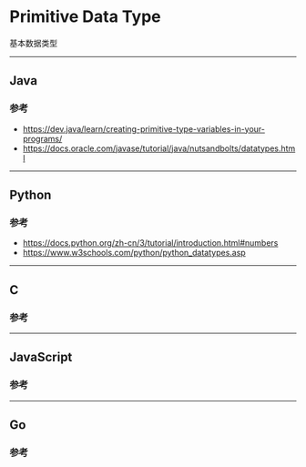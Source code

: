 # Primitive Data Type
基本数据类型

---

## Java

### 参考
* https://dev.java/learn/creating-primitive-type-variables-in-your-programs/
* https://docs.oracle.com/javase/tutorial/java/nutsandbolts/datatypes.html

---

## Python

### 参考
* https://docs.python.org/zh-cn/3/tutorial/introduction.html#numbers
* https://www.w3schools.com/python/python_datatypes.asp

---

## C

### 参考

---

## JavaScript

### 参考

---

## Go

### 参考
